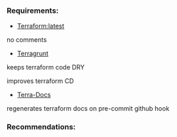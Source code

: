 ### Requirements:

- [Terraform:latest](https://github.com/hashicorp/terraform/releases/tag/v1.0.11)

no comments

- [Terragrunt](https://terragrunt.gruntwork.io/docs/getting-started/install/#install-terragrunt)
    
keeps terraform code DRY

improves terraform CD 

- [Terra-Docs](https://github.com/terraform-docs/terraform-docs)
    
regenerates terraform docs on pre-commit github hook

### Recommendations: 

